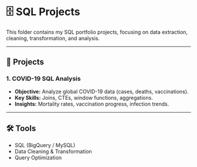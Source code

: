 # 🗄️ SQL Projects

This folder contains my SQL portfolio projects, focusing on data extraction, cleaning, transformation, and analysis.  

---

## 📌 Projects

### 1. COVID-19 SQL Analysis
- **Objective:** Analyze global COVID-19 data (cases, deaths, vaccinations).  
- **Key Skills:** Joins, CTEs, window functions, aggregations.  
- **Insights:** Mortality rates, vaccination progress, infection trends.  

---

## 🛠️ Tools
- SQL (BigQuery / MySQL)  
- Data Cleaning & Transformation  
- Query Optimization  
